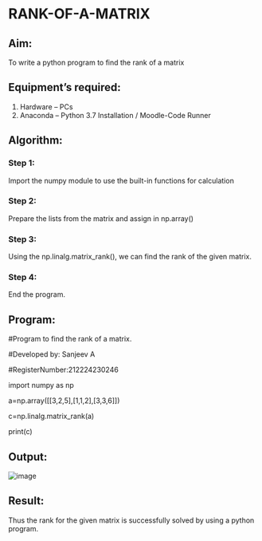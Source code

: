 # RANK-OF-A-MATRIX
## Aim:
To write a python program to find the rank of a matrix
## Equipment’s required:
1. 	Hardware – PCs
2. 	Anaconda – Python 3.7 Installation / Moodle-Code Runner
## Algorithm:
### Step 1:
Import the numpy module to use the built-in functions for calculation

### Step 2:
Prepare the lists from the matrix and assign in np.array()

### Step 3:
Using the np.linalg.matrix_rank(), we can find the rank of the given matrix.

### Step 4:
End the program.
## Program:

#Program to find the rank of a matrix.

#Developed by: Sanjeev A

#RegisterNumber:212224230246

import numpy as np

a=np.array([[3,2,5],[1,1,2],[3,3,6]])

c=np.linalg.matrix_rank(a)

print(c)

## Output:
![image](https://github.com/user-attachments/assets/95dc34c4-d306-499e-8de5-68b98db4fa01)

## Result:
Thus the rank for the given matrix is successfully solved by  using a python program.

